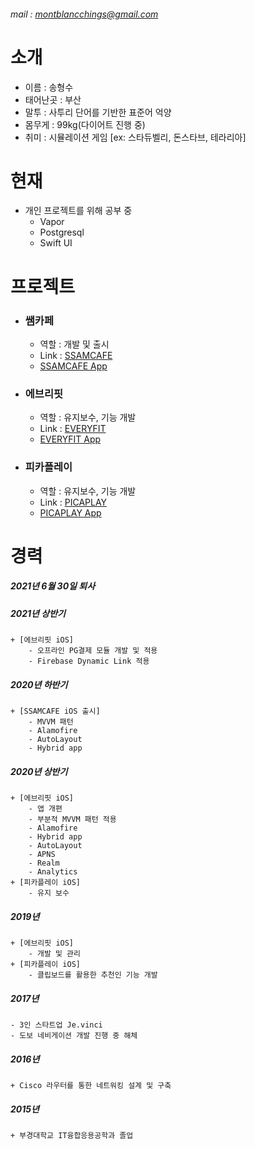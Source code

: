 
###### mail : montblancchings@gmail.com

# 소개
* 이름 : 송형수
* 태어난곳 : 부산
* 말투 : 사투리 단어를 기반한 표준어 억양
* 몸무게 : 99kg(다이어트 진행 중)
* 취미 : 시뮬레이션 게임 [ex: 스타듀벨리, 돈스타브, 테라리아]

# 현재
+ 개인 프로젝트를 위해 공부 중
	+ Vapor
	+ Postgresql
	+ Swift UI


# 프로젝트
+ ### 쌤카페 
	+ 역할 : 개발 및 출시
	+ Link : [SSAMCAFE][ssamcafe Link]
	+ [SSAMCAFE App][ssamcafe App Link]

[ssamcafe Link]: https://www.ssamcafe.com/introduce.do
[ssamcafe App Link]: https://apps.apple.com/kr/app/쌤카페/id1524424272?app=itunes&ign-mpt=uo%3D4

+ ### 에브리핏
	+ 역할 : 유지보수, 기능 개발
	+ Link : [EVERYFIT][everyfit Link]
	+ [EVERYFIT App][everyfit App Link]

[everyfit Link]: https://mg.everyfit.co.kr
[everyfit App Link]: https://apps.apple.com/kr/app/에브리핏-운동-뷰티에-안심을-더하다/id1179617615

+ ### 피카플레이
	+ 역할 : 유지보수, 기능 개발
	+ Link : [PICAPLAY][picaplay Link]
	+ [PICAPLAY App][picaplay App Link]

[picaplay Link]: https://www.picaplay.com
[picaplay App Link]: https://apps.apple.com/kr/app/피카플레이/id1434266163


# 경력
##### 2021년 6월 30일 퇴사


##### 2021년 상반기
	+ [에브리핏 iOS]
		- 오프라인 PG결제 모듈 개발 및 적용
		- Firebase Dynamic Link 적용
##### 2020년 하반기
	+ [SSAMCAFE iOS 출시]
		- MVVM 패턴
		- Alamofire
		- AutoLayout
		- Hybrid app
##### 2020년 상반기
	+ [에브리핏 iOS]
		- 앱 개편
		- 부분적 MVVM 패턴 적용
		- Alamofire
		- Hybrid app
		- AutoLayout
		- APNS
		- Realm
		- Analytics 
	+ [피카플레이 iOS]
		- 유지 보수
##### 2019년
	+ [에브리핏 iOS]
		- 개발 및 관리
	+ [피카플레이 iOS]
		- 클립보드를 활용한 추천인 기능 개발

##### 2017년
	- 3인 스타트업 Je.vinci
	- 도보 네비게이션 개발 진행 중 해체

##### 2016년
	+ Cisco 라우터를 통한 네트워킹 설계 및 구축

##### 2015년
	+ 부경대학교 IT융합응용공학과 졸업

